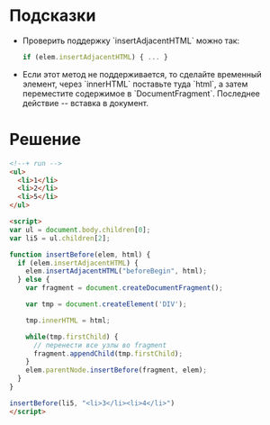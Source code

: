 # Подсказки

<ul>
<li>Проверить поддержку `insertAdjacentHTML` можно так:

```js
if (elem.insertAdjacentHTML) { ... }
```

</li>
<li>Если этот метод не поддерживается, то сделайте временный элемент, через `innerHTML` поставьте туда `html`, а затем переместите содержимое в `DocumentFragment`. Последнее действие -- вставка в документ.</li>
</ul>

# Решение

```html
<!--+ run -->
<ul>
  <li>1</li>
  <li>2</li>
  <li>5</li>
</ul>

<script>
var ul = document.body.children[0];
var li5 = ul.children[2];

function insertBefore(elem, html) {
  if (elem.insertAdjacentHTML) {
    elem.insertAdjacentHTML("beforeBegin", html);
  } else {
    var fragment = document.createDocumentFragment();

    var tmp = document.createElement('DIV');

    tmp.innerHTML = html;

    while(tmp.firstChild) {
      // перенести все узлы во fragment
      fragment.appendChild(tmp.firstChild);
    }
    elem.parentNode.insertBefore(fragment, elem);
  }
}

insertBefore(li5, "<li>3</li><li>4</li>")
</script>
```

